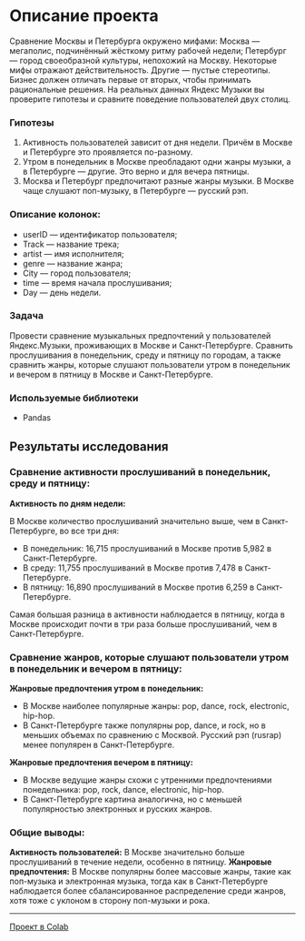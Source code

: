 # Описание проекта
Сравнение Москвы и Петербурга окружено мифами:
Москва — мегаполис, подчинённый жёсткому ритму рабочей недели;
Петербург — город своеобразной культуры, непохожий на Москву.
Некоторые мифы отражают действительность. Другие — пустые стереотипы. Бизнес должен отличать первые от вторых, чтобы принимать рациональные решения. На реальных данных Яндекс Музыки вы проверите гипотезы и сравните поведение пользователей двух столиц.

### Гипотезы
1. Активность пользователей зависит от дня недели. Причём в Москве и Петербурге это проявляется по-разному.
2. Утром в понедельник в Москве преобладают одни жанры музыки, а в Петербурге — другие. Это верно и для вечера пятницы.
3. Москва и Петербург предпочитают разные жанры музыки. В Москве чаще слушают поп-музыку, в Петербурге — русский рэп.

### Описание колонок:
- userID — идентификатор пользователя;
- Track — название трека;
- artist — имя исполнителя;
- genre — название жанра;
- City — город пользователя;
- time — время начала прослушивания;
- Day — день недели.

### Задача
Провести сравнение музыкальных предпочтений у пользователей Яндекс.Музыки, проживающих в Москве и Санкт-Петербурге. Сравнить прослушивания в понедельник, среду и пятницу по городам, а также сравнить жанры, которые слушают пользователи утром в понедельник и вечером в пятницу в Москве и Санкт-Петербурге.

### Используемые библиотеки
- Pandas

## Результаты исследования 
### Сравнение активности прослушиваний в понедельник, среду и пятницу:
**Активность по дням недели:**

В Москве количество прослушиваний значительно выше, чем в Санкт-Петербурге, во все три дня:
- В понедельник: 16,715 прослушиваний в Москве против 5,982 в Санкт-Петербурге.
- В среду: 11,755 прослушиваний в Москве против 7,478 в Санкт-Петербурге.
- В пятницу: 16,890 прослушиваний в Москве против 6,259 в Санкт-Петербурге.

Самая большая разница в активности наблюдается в пятницу, когда в Москве происходит почти в три раза больше прослушиваний, чем в Санкт-Петербурге.

### Сравнение жанров, которые слушают пользователи утром в понедельник и вечером в пятницу:
**Жанровые предпочтения утром в понедельник:**
- В Москве наиболее популярные жанры: pop, dance, rock, electronic, hip-hop.
- В Санкт-Петербурге также популярны pop, dance, и rock, но в меньших объемах по сравнению с Москвой. Русский рэп (rusrap) менее популярен в Санкт-Петербурге.

**Жанровые предпочтения вечером в пятницу:**
- В Москве ведущие жанры схожи с утренними предпочтениями понедельника: pop, rock, dance, electronic, hip-hop.
- В Санкт-Петербурге картина аналогична, но с меньшей популярностью электронных и русских жанров.

### Общие выводы:
**Активность пользователей:** В Москве значительно больше прослушиваний в течение недели, особенно в пятницу.
**Жанровые предпочтения:** В Москве популярны более массовые жанры, такие как поп-музыка и электронная музыка, тогда как в Санкт-Петербурге наблюдается более сбалансированное распределение среди жанров, хотя тоже с уклоном в сторону поп-музыки и рока.

---
[Проект в Colab](https://colab.research.google.com/drive/1EUTePXeClj68BYibNVRQhdS378wfqCuE?usp=sharing)
